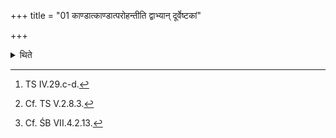+++
title = "01 काण्डात्काण्डात्परोहन्तीति द्वाभ्यान् दूर्वेष्टकां"

+++

<details><summary>थिते</summary>

1. With two verses beginning with kāṇḍāt kāṇḍāt....[^1] the Adhvaryu places the Dūrvā brick[^2] i.e. a green bunch of Dūrvā grass along with the clod of earth (in which it is grown) one of the points of which have not been cut[^3] in such a manner as the point of it when placed will reach to the naturally perforated stone (brick).  

[^1]: TS IV.29.c-d.  

[^2]: Cf. TS V.2.8.3.  

[^3]: Cf. ŚB VII.4.2.13.   
</details>
